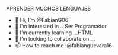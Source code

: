    APRENDER MUCHOS LENGUAJES

- 👋 Hi, I’m @FabianG06
- 👀 I’m interested in ...Ser Programador 
- 🌱 I’m currently learning ...HTML
- 💞️ I’m looking to collaborate on ...
- 📫 How to reach me :@fabianguevara16

<!---
FabianG06/FabianG06 is a ✨ special ✨ repository because its `README.md` (this file) appears on your GitHub profile.
You can click the Preview link to take a look at your changes.
--->
